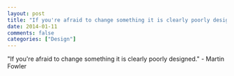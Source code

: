 ```yaml
---
layout: post
title: "If you're afraid to change something it is clearly poorly designed."
date: 2014-01-11
comments: false
categories: ["Design"]
---
```


<span class='quote'>"If you're afraid to change something it is clearly poorly designed."</span>
<span class='by'>- Martin Fowler</span>
